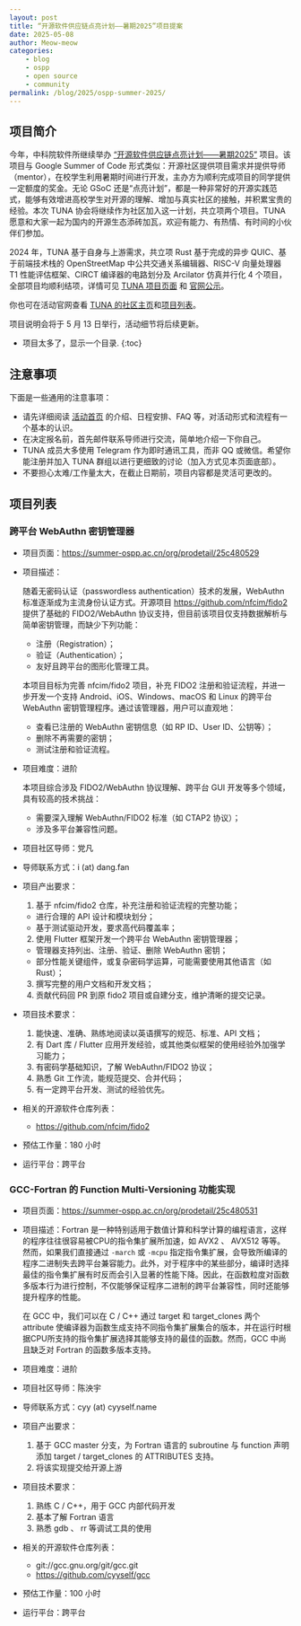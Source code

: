 ```yaml
---
layout: post
title: “开源软件供应链点亮计划——暑期2025”项目提案
date: 2025-05-08
author: Meow-meow
categories:
    - blog
    - ospp
    - open source
    - community
permalink: /blog/2025/ospp-summer-2025/
---
```


## 项目简介

今年，中科院软件所继续举办 [“开源软件供应链点亮计划——暑期2025”](https://summer-ospp.ac.cn) 项目。该项目与 Google Summer of Code 形式类似：开源社区提供项目需求并提供导师（mentor），在校学生利用暑期时间进行开发，主办方为顺利完成项目的同学提供一定额度的奖金。无论 GSoC 还是“点亮计划”，都是一种非常好的开源实践范式，能够有效增进高校学生对开源的理解、增加与真实社区的接触，并积累宝贵的经验。本次 TUNA 协会将继续作为社区加入这一计划，共立项两个项目。TUNA 愿意和大家一起为国内的开源生态添砖加瓦，欢迎有能力、有热情、有时间的小伙伴们参加。

2024 年，TUNA 基于自身与上游需求，共立项 Rust 基于完成的异步 QUIC、基于前端技术栈的 OpenStreetMap 中公共交通关系编辑器、RISC-V 向量处理器 T1 性能评估框架、CIRCT 编译器的电路划分及 Arcilator 仿真并行化 4 个项目，全部项目均顺利结项，详情可见 [TUNA 项目页面](https://tuna.moe/blog/2024/ospp-summer-2024/) 和 [官网公示](https://summer-ospp.ac.cn/2024/final/pass?name=&orgName=%E6%B8%85%E5%8D%8E%E5%A4%A7%E5%AD%A6%20TUNA%20%E5%8D%8F%E4%BC%9A)。 

你也可在活动官网查看 [TUNA 的社区主页](https://summer-ospp.ac.cn/org/orgdetail/c48b633f-d10f-433c-ab5e-4a7d4bbb218f)和[项目列表](https://summer-ospp.ac.cn/org/projectlist?lang=en&orgName=%E6%B8%85%E5%8D%8E%E5%A4%A7%E5%AD%A6%20TUNA%20%E5%8D%8F%E4%BC%9A)。

项目说明会将于 5 月 13 日举行，活动细节将后续更新。

* 项目太多了，显示一个目录.
{:toc}

## 注意事项

下面是一些通用的注意事项：

* 请先详细阅读 [活动首页](https://summer-ospp.ac.cn) 的介绍、日程安排、FAQ 等，对活动形式和流程有一个基本的认识。
* 在决定报名前，首先邮件联系导师进行交流，简单地介绍一下你自己。
* TUNA 成员大多使用 Telegram 作为即时通讯工具，而非 QQ 或微信。希望你能注册并加入 TUNA 群组以进行更细致的讨论（加入方式见本页面底部）。
* 不要担心太难/工作量太大，在截止日期前，项目内容都是灵活可更改的。

## 项目列表

### 跨平台 WebAuthn 密钥管理器

* 项目页面：<https://summer-ospp.ac.cn/org/prodetail/25c480529>
* 项目描述：

  随着无密码认证（passwordless authentication）技术的发展，WebAuthn 标准逐渐成为主流身份认证方式。开源项目 https://github.com/nfcim/fido2 提供了基础的 FIDO2/WebAuthn 协议支持，但目前该项目仅支持数据解析与简单密钥管理，而缺少下列功能：
  * 注册（Registration）；
  * 验证（Authentication）；
  * 友好且跨平台的图形化管理工具。

  本项目目标为完善 nfcim/fido2 项目，补充 FIDO2 注册和验证流程，并进一步开发一个支持 Android、iOS、Windows、macOS 和 Linux 的跨平台 WebAuthn 密钥管理程序。通过该管理器，用户可以直观地：
  * 查看已注册的 WebAuthn 密钥信息（如 RP ID、User ID、公钥等）；
  * 删除不再需要的密钥；
  * 测试注册和验证流程。
* 项目难度：进阶

  本项目综合涉及 FIDO2/WebAuthn 协议理解、跨平台 GUI 开发等多个领域，具有较高的技术挑战：
  * 需要深入理解 WebAuthn/FIDO2 标准（如 CTAP2 协议）；
  * 涉及多平台兼容性问题。
* 项目社区导师：党凡
* 导师联系方式：i (at) dang.fan
* 项目产出要求：
  1. 基于 nfcim/fido2 仓库，补充注册和验证流程的完整功能；
    * 进行合理的 API 设计和模块划分；
    * 基于测试驱动开发，要求高代码覆盖率；
  2. 使用 Flutter 框架开发一个跨平台 WebAuthn 密钥管理器；
    * 管理器支持列出、注册、验证、删除 WebAuthn 密钥；
    * 部分性能关键组件，或复杂密码学运算，可能需要使用其他语言（如 Rust）；
  3. 撰写完整的用户文档和开发文档；
  4. 贡献代码回 PR 到原 fido2 项目或自建分支，维护清晰的提交记录。
* 项目技术要求：
  1. 能快速、准确、熟练地阅读以英语撰写的规范、标准、API 文档；
  2. 有 Dart 库 / Flutter 应用开发经验，或其他类似框架的使用经验外加强学习能力；
  3. 有密码学基础知识，了解 WebAuthn/FIDO2 协议；
  4. 熟悉 Git 工作流，能规范提交、合并代码；
  5. 有一定跨平台开发、测试的经验优先。
* 相关的开源软件仓库列表：
    * <https://github.com/nfcim/fido2>
* 预估工作量：180 小时
* 运行平台：跨平台

### GCC-Fortran 的 Function Multi-Versioning 功能实现

* 项目页面：<https://summer-ospp.ac.cn/org/prodetail/25c480531>
* 项目描述：Fortran 是一种特别适用于数值计算和科学计算的编程语言，这样的程序往往很容易被CPU的指令集扩展所加速，如 AVX2 、 AVX512 等等。然而，如果我们直接通过 `-march` 或 `-mcpu` 指定指令集扩展，会导致所编译的程序二进制失去跨平台兼容能力。此外，对于程序中的某些部分，编译时选择最佳的指令集扩展有时反而会引入显著的性能下降。因此，在函数粒度对函数多版本行为进行控制，不仅能够保证程序二进制的跨平台兼容性，同时还能够提升程序的性能。

  在 GCC 中，我们可以在 C / C++ 通过 target 和 target_clones 两个 attribute 使编译器为函数生成支持不同指令集扩展集合的版本，并在运行时根据CPU所支持的指令集扩展选择其能够支持的最佳的函数。然而，GCC 中尚且缺乏对 Fortran 的函数多版本支持。


* 项目难度：进阶
* 项目社区导师：陈泱宇
* 导师联系方式：cyy (at) cyyself.name
* 项目产出要求：
  1. 基于 GCC master 分支，为 Fortran 语言的 subroutine 与 function 声明添加 target / target_clones 的 ATTRIBUTES 支持。
  2. 将该实现提交给开源上游
* 项目技术要求：
  1. 熟练 C / C++，用于 GCC 内部代码开发
  2. 基本了解 Fortran 语言
  3. 熟悉 gdb 、 rr 等调试工具的使用
* 相关的开源软件仓库列表：
    * git://gcc.gnu.org/git/gcc.git
    * <https://github.com/cyyself/gcc>
* 预估工作量：100 小时
* 运行平台：跨平台
